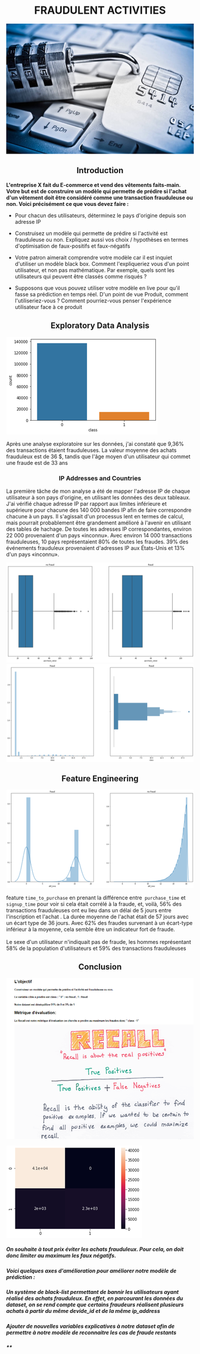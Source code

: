 # <H1 align="center">FRAUDULENT ACTIVITIES</H1>

![](https://github.com/abdessamad-ca/Portfolio-Data/blob/master/Projet%20-%20FRAUDULENT%20ACTIVITIES/10.jpg)

<H2 align="center">Introduction</H2>

**L'entreprise X fait du E-commerce et vend des vêtements faits-main. Votre but est de construire un modèle qui permette de prédire si l'achat d'un vêtement doit être considéré comme une transaction frauduleuse ou non.
Voici précisément ce que vous devez faire :**

* Pour chacun des utilisateurs, déterminez le pays d'origine depuis son adresse IP

* Construisez un modèle qui permette de prédire si l'activité est frauduleuse ou non. Expliquez aussi vos choix / hypothèses en termes d'optimisation de faux-positifs et faux-négatifs

* Votre patron aimerait comprendre votre modèle car il est inquiet d'utiliser un modèle black box. Comment l'expliqueriez vous d'un point utilisateur, et non pas mathématique. Par exemple, quels sont les utilisateurs qui peuvent être classés comme risqués ?

* Supposons que vous pouvez utiliser votre modèle en live pour qu'il fasse sa prédiction en temps réel. D'un point de vue Produit, comment l'utiliseriez-vous ? Comment pourriez-vous penser l'expérience utilisateur face à ce produit 



## <H2 align="center">Exploratory Data Analysis</H2>

![](https://github.com/abdessamad-ca/Portfolio-Data/blob/master/Projet%20-%20FRAUDULENT%20ACTIVITIES/3.png)


Après une analyse exploratoire sur les données, j'ai constaté que 9,36% des transactions étaient frauduleuses. 
La valeur moyenne des achats frauduleux est de 36 $, tandis que l'âge moyen d'un utilisateur qui commet une fraude est de 33 ans

<H3 align="center">IP Addresses and Countries</H3>

La première tâche de mon analyse a été de mapper l'adresse IP de chaque utilisateur à son pays d'origine, en utilisant les données des deux tableaux. J'ai vérifié chaque adresse IP par rapport aux limites inférieure et supérieure pour chacune des 140 000 bandes IP afin de faire correspondre chacune à un pays. Il s'agissait d'un processus lent en termes de calcul, mais pourrait probablement être grandement amélioré à l'avenir en utilisant des tables de hachage. De toutes les adresses IP correspondantes, environ 22 000 provenaient d'un pays «inconnu». Avec environ 14 000 transactions frauduleuses, 10 pays représentaient 80% de toutes les fraudes. 39% des événements frauduleux provenaient d'adresses IP aux États-Unis et 13% d'un pays «inconnu».

![](https://github.com/abdessamad-ca/Portfolio-Data/blob/master/Projet%20-%20FRAUDULENT%20ACTIVITIES/7.png)
![](https://github.com/abdessamad-ca/Portfolio-Data/blob/master/Projet%20-%20FRAUDULENT%20ACTIVITIES/6.png)

<H2 align="center">Feature Engineering</H2>


![](https://github.com/abdessamad-ca/Portfolio-Data/blob/master/Projet%20-%20FRAUDULENT%20ACTIVITIES/8.png)

feature `time_to_purchase` en prenant la différence entre` purchase_time` et `signup_time` pour voir si cela était corrélé à la fraude, et, voilà, 56% des transactions frauduleuses ont eu lieu dans un délai de 5 jours entre l'inscription et l'achat . La durée moyenne de l'achat était de 57 jours avec un écart type de 36 jours. Avec 62% des fraudes survenant à un écart-type inférieur à la moyenne, cela semble être un indicateur fort de fraude.
</br>
</br>
Le sexe d'un utilisateur n'indiquait pas de fraude, les hommes représentant 58% de la population d'utilisateurs et 59% des transactions frauduleuses




## <H2 align="center">Conclusion</H2>

![](https://github.com/abdessamad-ca/Portfolio-Data/blob/master/Projet%20-%20FRAUDULENT%20ACTIVITIES/2.png)

![](https://github.com/abdessamad-ca/Portfolio-Data/blob/master/Projet%20-%20FRAUDULENT%20ACTIVITIES/1.png)


##### On souhaite à tout prix éviter les achats frauduleux. Pour cela, on doit donc limiter au maximum les faux négatifs.
##### 
##### Voici quelques axes d'amélioration pour améliorer notre modèle de prédiction :
##### 
##### Un système de black-list permettant de bannir les utilisateurs ayant réalisé des achats frauduleux. En effet, en parcourant les données du dataset, on se rend compte que certains fraudeurs réalisent plusieurs achats à partir du même devide_id et de la même ip_address
##### Ajouter de nouvelles variables explicatives à notre dataset afin de permettre à notre modèle de reconnaitre les cas de fraude restants
##### **




